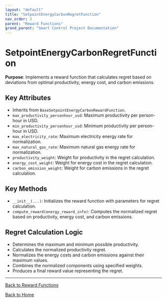 ```yaml
---
layout: "default"
title: "SetpointEnergyCarbonRegretFunction"
nav_order: 3
parent: "Reward Functions"
grand_parent: "Smart Control Project Documentation"
---
```


# SetpointEnergyCarbonRegretFunction

**Purpose**: Implements a reward function that calculates regret based on deviations from optimal productivity, energy cost, and carbon emissions.

## Key Attributes

- Inherits from `BaseSetpointEnergyCarbonRewardFunction`.
- `max_productivity_personhour_usd`: Maximum productivity per person-hour in USD.
- `min_productivity_personhour_usd`: Minimum productivity per person-hour in USD.
- `max_electricity_rate`: Maximum electricity energy rate for normalization.
- `max_natural_gas_rate`: Maximum natural gas energy rate for normalization.
- `productivity_weight`: Weight for productivity in the regret calculation.
- `energy_cost_weight`: Weight for energy cost in the regret calculation.
- `carbon_emission_weight`: Weight for carbon emissions in the regret calculation.

## Key Methods

- `__init__(...)`: Initializes the reward function with parameters for regret calculation.
- `compute_reward(energy_reward_info)`: Computes the normalized regret based on productivity, energy cost, and carbon emissions.

## Regret Calculation Logic

- Determines the maximum and minimum possible productivity.
- Calculates the normalized productivity regret.
- Normalizes the energy costs and carbon emissions against their maximum values.
- Combines the normalized components using specified weights.
- Produces a final reward value representing the regret.

---

[Back to Reward Functions](reward-functions.md)

[Back to Home](../index.md)
